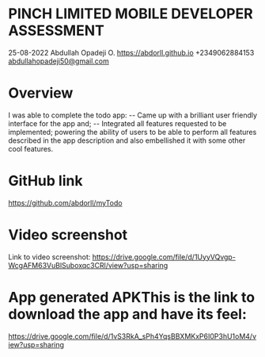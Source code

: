 # PINCH LIMITED MOBILE DEVELOPER ASSESSMENT
25-08-2022
Abdullah Opadeji O.
https://abdorll.github.io
+2349062884153
abdullahopadeji50@gmail.com

# Overview
I was able to complete the todo app:
-- Came up with a brilliant user friendly interface for the app and;
-- Integrated all features requested to be implemented;
 powering the ability of users to be able to perform all features described in the app description and also embellished it with some other cool features.

# GitHub link
https://github.com/abdorll/myTodo
# Video screenshot 
Link to video screenshot:
https://drive.google.com/file/d/1UyyVQvgp-WcgAFM63VuBlSuboxqc3CRl/view?usp=sharing

# App generated APKThis is the link to download the app and have its feel:
https://drive.google.com/file/d/1vS3RkA_sPh4YqsBBXMKxP6I0P3hU1oM4/view?usp=sharing

